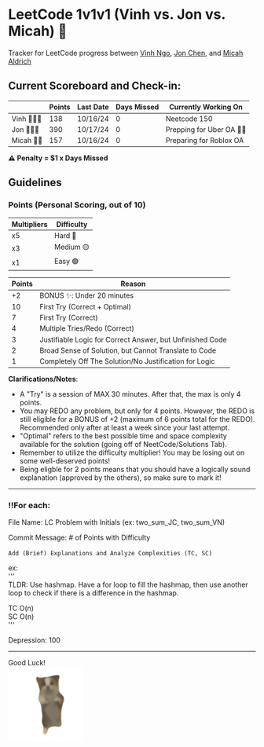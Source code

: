 # LeetCode 1v1v1 (Vinh vs. Jon vs. Micah) 🤺
Tracker for LeetCode progress between [Vinh Ngo](https://github.com/vinhngo380), [Jon Chen](https://github.com/thisisjonchen), and [Micah Aldrich](https://github.com/Micah779)

## Current Scoreboard and Check-in:
| | Points | Last Date | Days Missed | Currently Working On |
| ------ | -------- | ------- | ------ | ------ |
| Vinh 👨🏻‍🦲 | 138 | 10/16/24 | 0 | Neetcode 150
| Jon 👨🏻‍🍼 | 390 | 10/17/24 | 0 | Prepping for Uber OA 😵‍💫
| Micah 👴🏿 | 157 | 10/16/24 | 0 | Preparing for Roblox OA

<strong>⚠️ Penalty = $1 x Days Missed</strong>

## Guidelines
### Points (Personal Scoring, out of 10)
| Multipliers | Difficulty |
| -------- | ------- |
| x5 | Hard 🔴 |
| x3 | Medium 🟡 |
| x1 | Easy 🟢 |

| Points | Reason |
| -------- | ------- |
| +2 | BONUS ✨: Under 20 minutes |
| 10 | First Try (Correct + Optimal) |
| 7 | First Try (Correct) |
| 4 | Multiple Tries/Redo (Correct) |
| 3 | Justifiable Logic for Correct Answer, but Unfinished Code |
| 2 | Broad Sense of Solution, but Cannot Translate to Code |
| 1 | Completely Off The Solution/No Justification for Logic |


<strong>Clarifications/Notes</strong>: 
<ul>
<li>A "Try" is a session of MAX 30 minutes. After that, the max is only 4 points.</li>
<li>You may REDO any problem, but only for 4 points. However, the REDO is still eligible for a BONUS of +2 (maximum of 6 points total for the REDO). Recommended only after at least a week since your last attempt. </li>
<li>"Optimal" refers to the best possible time and space complexity available for the solution (going off of NeetCode/Solutions Tab).</li>
<li>Remember to utilize the difficulty multiplier! You may be losing out on some well-deserved points! </li>
 <li>Being eligble for 2 points means that you should have a logically sound explanation (approved by the others), so make sure to mark it!</li>
</ul>

<hr/>

### ‼️For each:

File Name: LC Problem with Initials (ex: two_sum_JC, two_sum_VN) <br/>

Commit Message: # of Points with Difficulty <br/>
 
`Add (Brief) Explanations and Analyze Complexities (TC, SC)`

ex: \
 '''\
 TLDR: Use hashmap. Have a for loop to fill the hashmap, then use another loop to check if there is a difference in the hashmap.

 TC O(n)\
 SC O(n)\
 '''
 

Depression: 100 <br/>
 
<hr/>

Good Luck!\
<img src="/misc/cat.gif" width="30%" height="30%"/>
